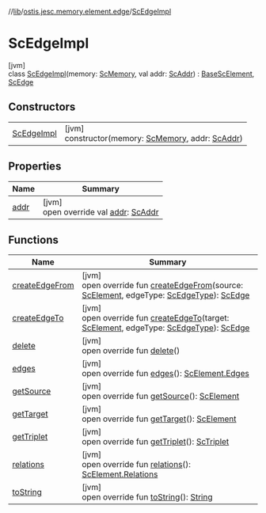 //[lib](../../../index.md)/[ostis.jesc.memory.element.edge](../index.md)/[ScEdgeImpl](index.md)

# ScEdgeImpl

[jvm]\
class [ScEdgeImpl](index.md)(memory: [ScMemory](../../ostis.jesc.memory/-sc-memory/index.md), val addr: [ScAddr](../../ostis.jesc.client.model.addr/-sc-addr/index.md)) : [BaseScElement](../../ostis.jesc.memory.element/-base-sc-element/index.md), [ScEdge](../-sc-edge/index.md)

## Constructors

| | |
|---|---|
| [ScEdgeImpl](-sc-edge-impl.md) | [jvm]<br>constructor(memory: [ScMemory](../../ostis.jesc.memory/-sc-memory/index.md), addr: [ScAddr](../../ostis.jesc.client.model.addr/-sc-addr/index.md)) |

## Properties

| Name | Summary |
|---|---|
| [addr](../../ostis.jesc.memory.element/-base-sc-element/addr.md) | [jvm]<br>open override val [addr](../../ostis.jesc.memory.element/-base-sc-element/addr.md): [ScAddr](../../ostis.jesc.client.model.addr/-sc-addr/index.md) |

## Functions

| Name | Summary |
|---|---|
| [createEdgeFrom](../../ostis.jesc.memory.element/-base-sc-element/create-edge-from.md) | [jvm]<br>open override fun [createEdgeFrom](../../ostis.jesc.memory.element/-base-sc-element/create-edge-from.md)(source: [ScElement](../../ostis.jesc.memory.element/-sc-element/index.md), edgeType: [ScEdgeType](../-sc-edge-type/index.md)): [ScEdge](../-sc-edge/index.md) |
| [createEdgeTo](../../ostis.jesc.memory.element/-base-sc-element/create-edge-to.md) | [jvm]<br>open override fun [createEdgeTo](../../ostis.jesc.memory.element/-base-sc-element/create-edge-to.md)(target: [ScElement](../../ostis.jesc.memory.element/-sc-element/index.md), edgeType: [ScEdgeType](../-sc-edge-type/index.md)): [ScEdge](../-sc-edge/index.md) |
| [delete](../../ostis.jesc.memory.element/-base-sc-element/delete.md) | [jvm]<br>open override fun [delete](../../ostis.jesc.memory.element/-base-sc-element/delete.md)() |
| [edges](../../ostis.jesc.memory.element/-base-sc-element/edges.md) | [jvm]<br>open override fun [edges](../../ostis.jesc.memory.element/-base-sc-element/edges.md)(): [ScElement.Edges](../../ostis.jesc.memory.element/-sc-element/-edges/index.md) |
| [getSource](get-source.md) | [jvm]<br>open override fun [getSource](get-source.md)(): [ScElement](../../ostis.jesc.memory.element/-sc-element/index.md) |
| [getTarget](get-target.md) | [jvm]<br>open override fun [getTarget](get-target.md)(): [ScElement](../../ostis.jesc.memory.element/-sc-element/index.md) |
| [getTriplet](get-triplet.md) | [jvm]<br>open override fun [getTriplet](get-triplet.md)(): [ScTriplet](../../ostis.jesc.memory.common/-sc-triplet/index.md) |
| [relations](../../ostis.jesc.memory.element/-base-sc-element/relations.md) | [jvm]<br>open override fun [relations](../../ostis.jesc.memory.element/-base-sc-element/relations.md)(): [ScElement.Relations](../../ostis.jesc.memory.element/-sc-element/-relations/index.md) |
| [toString](to-string.md) | [jvm]<br>open override fun [toString](to-string.md)(): [String](https://kotlinlang.org/api/latest/jvm/stdlib/kotlin/-string/index.html) |
